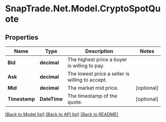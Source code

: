 # SnapTrade.Net.Model.CryptoSpotQuote

## Properties

Name | Type | Description | Notes
------------ | ------------- | ------------- | -------------
**Bid** | **decimal** | The highest price a buyer is willing to pay. | 
**Ask** | **decimal** | The lowest price a seller is willing to accept. | 
**Mid** | **decimal** | The market mid price. | [optional] 
**Timestamp** | **DateTime** | The timestamp of the quote. | [optional] 

[[Back to Model list]](../README.md#documentation-for-models) [[Back to API list]](../README.md#documentation-for-api-endpoints) [[Back to README]](../README.md)

